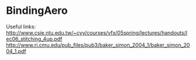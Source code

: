 BindingAero
===========
Useful links:
http://www.csie.ntu.edu.tw/~cyy/courses/vfx/05spring/lectures/handouts/lec06_stitching_4up.pdf
http://www.ri.cmu.edu/pub_files/pub3/baker_simon_2004_1/baker_simon_2004_1.pdf
